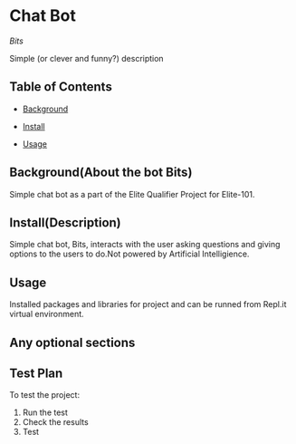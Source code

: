 # Chat Bot 
*Bits*

Simple (or clever and funny?) description

## Table of Contents

- [Background](#background)

- [Install](#install)

- [Usage](#usage)

## Background(About the bot Bits)

Simple chat bot as a part of the Elite Qualifier Project for Elite-101.

## Install(Description)

Simple chat bot, Bits, interacts with the user asking questions and giving options to the users to do.Not powered by Artificial Intelligience.

## Usage

Installed packages and libraries for project and can be runned from Repl.it virtual
environment.

## Any optional sections

## Test Plan

To test the project:

1.  Run the test
2.  Check the results
3. Test


